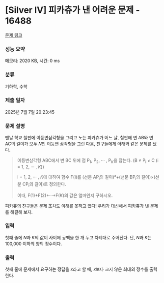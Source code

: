 # [Silver IV] 피카츄가 낸 어려운 문제 - 16488 

[문제 링크](https://www.acmicpc.net/problem/16488) 

### 성능 요약

메모리: 2020 KB, 시간: 0 ms

### 분류

기하학, 수학

### 제출 일자

2025년 7월 7일 20:23:45

### 문제 설명

<p>맨날 학교 칠판에 이등변삼각형을 그리고 노는 피카츄가 어느 날, 칠판에 변 AB와 변 AC의 길이가 모두 <em>N</em>인 이등변 삼각형을 그린 다음, 친구들에게 아래와 같은 문제를 냈다.</p>

<blockquote>
<p>이등변삼각형 ABC에서 변 BC 위에 점 P<sub>1</sub>, P<sub>2</sub>, ··· , P<em><sub>K</sub></em>을 잡는다. (B ≠ P<sub>i</sub> ≠ C (i = 1, 2, ··· , <em>K</em>))</p>

<p>i = 1, 2, ··· , <em>K</em>에 대하여 함수 F(i)를 (선분 AP<sub>i</sub>의 길이)²+(선분 BP<sub>i</sub>의 길이)×(선분 CP<sub>i</sub>의 길이)로 정의한다.</p>

<p>이때, F(1)+F(2)+···+F(<em>K</em>)의 값은 얼마인지 구하시오.</p>
</blockquote>

<p>피카츄의 친구들은 문제 조차도 이해를 못하고 있다! 우리가 대신해서 피카츄가 낸 문제를 해결해 보자.</p>

### 입력 

 <p>첫째 줄에 <em>N</em>과 <em>K</em>의 값이 사이에 공백을 한 개 두고 차례대로 주어진다. 단, <em>N</em>과 <em>K</em>는 100,000 이하의 양의 정수이다.</p>

### 출력 

 <p>첫째 줄에 문제에서 요구하는 정답을 <em>x</em>라고 할 때, <em>x</em>보다 크지 않은 최대의 정수를 출력한다.</p>

